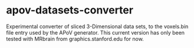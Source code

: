 # apov-datasets-converter
Experimental converter of sliced 3-Dimensional data sets, to the voxels.bin file
entry used by the APoV generator. This current version has only been tested with
MRbrain from graphics.stanford.edu for now.

